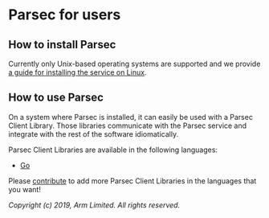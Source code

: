 # Parsec for users

## How to install Parsec

Currently only Unix-based operating systems are supported and we provide [a guide for installing the
service on Linux](parsec_service/install_parsec_linux.md).

## How to use Parsec

On a system where Parsec is installed, it can easily be used with a Parsec Client Library. Those
libraries communicate with the Parsec service and integrate with the rest of the software
idiomatically.

Parsec Client Libraries are available in the following languages:

- [Go](https://github.com/parallaxsecond/parsec-client-go)

Please [contribute](parsec_client/writing_library.md) to add more Parsec Client Libraries in the
languages that you want!

*Copyright (c) 2019, Arm Limited. All rights reserved.*
